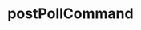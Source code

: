---
title: postPollCommand
excerpt: |
  Allows polling for one or more command results by request key.
api:
  file: api.json
  operationId: rpc-kadena-postpollcommand
hidden: false
---